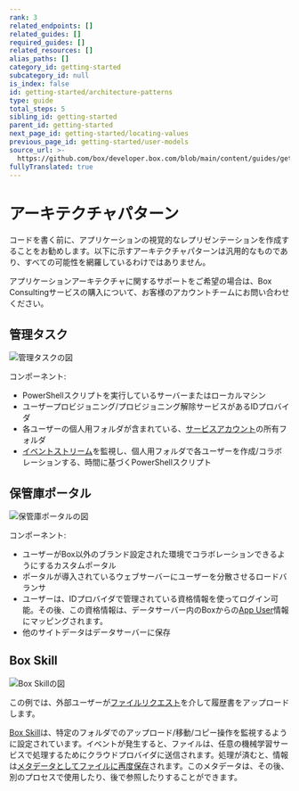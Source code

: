 ```yaml
---
rank: 3
related_endpoints: []
related_guides: []
required_guides: []
related_resources: []
alias_paths: []
category_id: getting-started
subcategory_id: null
is_index: false
id: getting-started/architecture-patterns
type: guide
total_steps: 5
sibling_id: getting-started
parent_id: getting-started
next_page_id: getting-started/locating-values
previous_page_id: getting-started/user-models
source_url: >-
  https://github.com/box/developer.box.com/blob/main/content/guides/getting-started/architecture-patterns.md
fullyTranslated: true
---
```

# アーキテクチャパターン

コードを書く前に、アプリケーションの視覚的なレプリゼンテーションを作成することをお勧めします。以下に示すアーキテクチャパターンは汎用的なものであり、すべての可能性を網羅しているわけではありません。

<message type="tip"></message>

アプリケーションアーキテクチャに関するサポートをご希望の場合は、Box Consultingサービスの購入について、お客様のアカウントチームにお問い合わせください。

</Message>

## 管理タスク

<ImageFrame center shadow border>

![管理タスクの図](images/admin_tasks.png)

</ImageFrame>

コンポーネント:

* PowerShellスクリプトを実行しているサーバーまたはローカルマシン
* ユーザープロビジョニング/プロビジョニング解除サービスがあるIDプロバイダ
* 各ユーザーの個人用フォルダが含まれている、[サービスアカウント][sa]の所有フォルダ
* [イベントストリーム][events]を監視し、個人用フォルダで各ユーザーを作成/コラボレーションする、時間に基づくPowerShellスクリプト

## 保管庫ポータル

<ImageFrame center shadow border>

![保管庫ポータルの図](images/vault_portal.png)

</ImageFrame>

コンポーネント:

* ユーザーがBox以外のブランド設定された環境でコラボレーションできるようにするカスタムポータル
* ポータルが導入されているウェブサーバーにユーザーを分散させるロードバランサ
* ユーザーは、IDプロバイダで管理されている資格情報を使ってログイン可能。その後、この資格情報は、データサーバー内のBoxからの[App User][au]情報にマッピングされます。
* 他のサイトデータはデータサーバーに保存

## Box Skill

<ImageFrame center shadow border>

![Box Skillの図](images/box_skill2.png)

</ImageFrame>

この例では、外部ユーザーが[ファイルリクエスト][fr]を介して履歴書をアップロードします。

[Box Skill][skill]は、特定のフォルダでのアップロード/移動/コピー操作を監視するように設定されています。イベントが発生すると、ファイルは、任意の機械学習サービスで処理するためにクラウドプロバイダに送信されます。処理が済むと、情報は[メタデータとしてファイルに再度保存][metadata]されます。このメタデータは、その後、別のプロセスで使用したり、後で参照したりすることができます。

[usermodel]: g://getting-started/user-models

[auth]: g://authentication

[apptype]: g://applications/select

[events]: e://resources/event

[userevents]: g://events/user-events/for-user

[sa]: g://getting-started/user-types/service-account

<!-- i18n-enable localize-links -->

[fr]: https://support.box.com/hc/ja/articles/360045304813-ファイルリクエストを使用してコンテンツを取得する

<!-- i18n-disable localize-links -->

[skill]: g://applications/custom-skills

[au]: g://getting-started/user-types/app-users

[metadata]: e://post-files-id-metadata-global-boxSkillsCards
